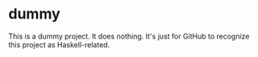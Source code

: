# dummy

This is a dummy project. It does nothing. It's just for GitHub to recognize this project as Haskell-related.
